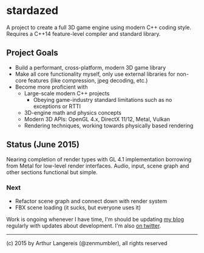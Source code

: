 stardazed
=========

A project to create a full 3D game engine using modern C++ coding style.<br>
Requires a C++14 feature-level compiler and standard library.


Project Goals
-------------

* Build a performant, cross-platform, modern 3D game library
* Make all core functionality myself, only use external libraries
  for non-core features (like compression, jpeg decoding, etc.)
* Become more proficient with
  * Large-scale modern C++ projects
    * Obeying game-industry standard limitations such as no exceptions or RTTI
  * 3D-engine math and physics concepts
  * Modern 3D APIs: OpenGL 4.x, DirectX 11/12, Metal, Vulkan
  * Rendering techniques, working towards physically based rendering


Status (June 2015)
------------------

Nearing completion of render types with GL 4.1 implementation borrowing
from Metal for low-level render interfaces. Audio, input, scene graph and
other sections functional but simple.

### Next

* Refactor scene graph and connect down with render system
* FBX scene loading (it sucks, but everyone uses it)


Work is ongoing whenever I have time, I'm should be updating
[my blog](http://zenmumbler.net/) regularly with updates about
development. I'm also [on twitter](https://twitter.com/zenmumbler).

----

(c) 2015 by Arthur Langereis (@zenmumbler), all rights reserved
